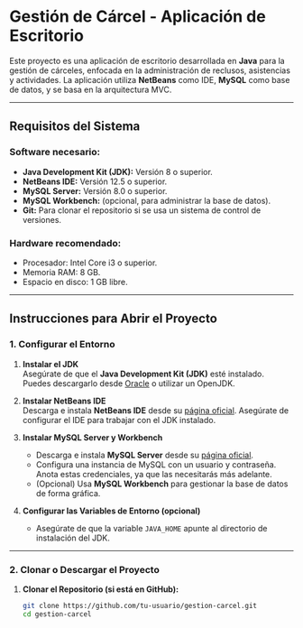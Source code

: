 # **Gestión de Cárcel - Aplicación de Escritorio**

Este proyecto es una aplicación de escritorio desarrollada en **Java** para la gestión de cárceles, enfocada en la administración de reclusos, asistencias y actividades. La aplicación utiliza **NetBeans** como IDE, **MySQL** como base de datos, y se basa en la arquitectura MVC.

---

## **Requisitos del Sistema**

### **Software necesario:**
- **Java Development Kit (JDK):** Versión 8 o superior.
- **NetBeans IDE:** Versión 12.5 o superior.
- **MySQL Server:** Versión 8.0 o superior.
- **MySQL Workbench:** (opcional, para administrar la base de datos).
- **Git:** Para clonar el repositorio si se usa un sistema de control de versiones.

### **Hardware recomendado:**
- Procesador: Intel Core i3 o superior.
- Memoria RAM: 8 GB.
- Espacio en disco: 1 GB libre.

---

## **Instrucciones para Abrir el Proyecto**

### **1. Configurar el Entorno**
1. **Instalar el JDK**  
   Asegúrate de que el **Java Development Kit (JDK)** esté instalado. Puedes descargarlo desde [Oracle](https://www.oracle.com/java/technologies/javase-downloads.html) o utilizar un OpenJDK.

2. **Instalar NetBeans IDE**  
   Descarga e instala **NetBeans IDE** desde su [página oficial](https://netbeans.apache.org/). Asegúrate de configurar el IDE para trabajar con el JDK instalado.

3. **Instalar MySQL Server y Workbench**  
   - Descarga e instala **MySQL Server** desde su [página oficial](https://dev.mysql.com/downloads/).  
   - Configura una instancia de MySQL con un usuario y contraseña. Anota estas credenciales, ya que las necesitarás más adelante.  
   - (Opcional) Usa **MySQL Workbench** para gestionar la base de datos de forma gráfica.

4. **Configurar las Variables de Entorno (opcional)**  
   - Asegúrate de que la variable `JAVA_HOME` apunte al directorio de instalación del JDK.

---

### **2. Clonar o Descargar el Proyecto**
1. **Clonar el Repositorio (si está en GitHub):**  
   ```bash
   git clone https://github.com/tu-usuario/gestion-carcel.git
   cd gestion-carcel

